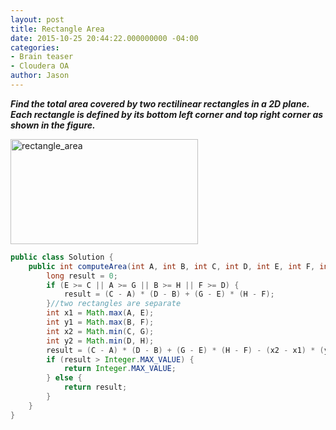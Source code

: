 ```yaml
---
layout: post
title: Rectangle Area
date: 2015-10-25 20:44:22.000000000 -04:00
categories:
- Brain teaser
- Cloudera OA
author: Jason
---
```

<p><strong><em>Find the total area covered by two rectilinear rectangles in a 2D plane. Each rectangle is defined by its bottom left corner and top right corner as shown in the figure.</em></strong></p>

<a href="http://yuancrackcode.com/wp-content/uploads/2015/10/rectangle_area.png"><img src="{{ site.baseurl }}/assets/rectangle_area-300x168.png" alt="rectangle_area" width="300" height="168" class="aligncenter size-medium wp-image-1014" /></a></p>

``` java
public class Solution {
    public int computeArea(int A, int B, int C, int D, int E, int F, int G, int H) {
        long result = 0;
        if (E >= C || A >= G || B >= H || F >= D) {
            result = (C - A) * (D - B) + (G - E) * (H - F);
        }//two rectangles are separate
        int x1 = Math.max(A, E);
        int y1 = Math.max(B, F);
        int x2 = Math.min(C, G);
        int y2 = Math.min(D, H);
        result = (C - A) * (D - B) + (G - E) * (H - F) - (x2 - x1) * (y2 - y1);//minus overlapped 
        if (result > Integer.MAX_VALUE) {
            return Integer.MAX_VALUE;
        } else {
            return result;
        }
    }
}
```

